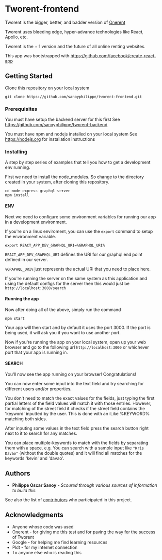 # Tworent-frontend

Tworent is the bigger, better, and badder version of [Onerent](https://www.onerent.co/)

Tworent uses bleeding edge, hyper-advance technologies like React, Apollo, etc.

Tworent is the + 1 version and the future of all online renting websites.

This app was bootstrapped with https://github.com/facebook/create-react-app

## Getting Started

Clone this repository on your local system
```
git clone https://github.com/sanoyphilippe/tworent-frontend.git
```

### Prerequisites

You must have setup the backend server for this first
See https://github.com/sanoyphilippe/tworent-backend

You must have npm and nodejs installed on your local system
See https://nodejs.org for installation instructions

### Installing

A step by step series of examples that tell you how to get a development env running.

First we need to install the node_modules.
So change to the directory created in your system, after cloning this repository.

```
cd node-express-graphql-server
npm install
```
#### ENV
Next we need to configure some environment variables for running our app in a development environment.

If you're on a linux enviroment, you can use the `export` command to setup the environment variable.
```
export REACT_APP_DEV_GRAPHQL_URI=%GRAPHQL_URI%
```
`REACT_APP_DEV_GRAPHQL_URI` defines the URI for our graphql end point defined in our server.

`%GRAPHQL_URI%` just represents the actual URI that you need to place here.

If you're running the server on the same system as this application and using the default configs for the server then this would just be `http://localhost:3000/search`

#### Running the app

Now after doing all of the above, simply run the command
```
npm start
```

Your app will then start and by default it uses the port 3000. If the port is being used, it will ask you if you want to use another port.

Now if you're running the app on your local system, open up your web browser and go to the following url `http://localhost:3000` or whichever port that your app is running in.

#### SEARCH

You'll now see the app running on your browser! Congratulations!

You can now enter some input into the text field and try searching for different users and/or properties.

You don't need to match the exact values for the fields, just typing the first partial letters of the field values will match it with those entries. However, for matching of the street field it checks if the street field contains the 'keyword' inputted by the user. This is done with an iLike %KEYWORD% matching both sides.

After inputing some values in the text field press the search button right next to it to search for any matches.

You can place multiple-keywords to match with the fields by separating them with a space. e.g. You can search with a sample input like `"Kris Davao"` (without the double quotes) and it will find all matches for the keywords 'kevin' and 'davao'.

## Authors

* **Philippe Oscar Sanoy** - *Scoured through various sources of information to build this*

See also the list of [contributors](https://github.com/your/project/contributors) who participated in this project.

## Acknowledgments

* Anyone whose code was used
* Onerent - for giving me this test and for paving the way for the success of Tworent
* Google - for helping me find learning resources
* Pldt - for my internet connection
* To anyone else who is reading this
